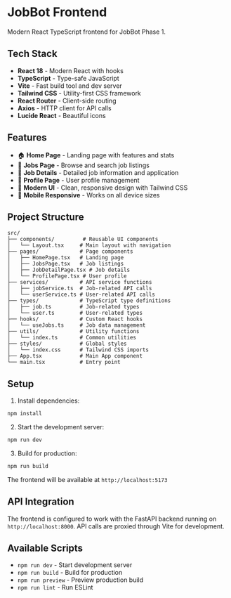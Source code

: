 # JobBot Frontend

Modern React TypeScript frontend for JobBot Phase 1.

## Tech Stack

- **React 18** - Modern React with hooks
- **TypeScript** - Type-safe JavaScript
- **Vite** - Fast build tool and dev server
- **Tailwind CSS** - Utility-first CSS framework
- **React Router** - Client-side routing
- **Axios** - HTTP client for API calls
- **Lucide React** - Beautiful icons

## Features

- 🏠 **Home Page** - Landing page with features and stats
- 💼 **Jobs Page** - Browse and search job listings
- 📄 **Job Details** - Detailed job information and application
- 👤 **Profile Page** - User profile management
- 🎨 **Modern UI** - Clean, responsive design with Tailwind CSS
- 📱 **Mobile Responsive** - Works on all device sizes

## Project Structure

```
src/
├── components/         # Reusable UI components
│   └── Layout.tsx     # Main layout with navigation
├── pages/             # Page components
│   ├── HomePage.tsx   # Landing page
│   ├── JobsPage.tsx   # Job listings
│   ├── JobDetailPage.tsx # Job details
│   └── ProfilePage.tsx # User profile
├── services/          # API service functions
│   ├── jobService.ts  # Job-related API calls
│   └── userService.ts # User-related API calls
├── types/             # TypeScript type definitions
│   ├── job.ts         # Job-related types
│   └── user.ts        # User-related types
├── hooks/             # Custom React hooks
│   └── useJobs.ts     # Job data management
├── utils/             # Utility functions
│   └── index.ts       # Common utilities
├── styles/            # Global styles
│   └── index.css      # Tailwind CSS imports
├── App.tsx            # Main App component
└── main.tsx           # Entry point
```

## Setup

1. Install dependencies:
```bash
npm install
```

2. Start the development server:
```bash
npm run dev
```

3. Build for production:
```bash
npm run build
```

The frontend will be available at `http://localhost:5173`

## API Integration

The frontend is configured to work with the FastAPI backend running on `http://localhost:8000`. API calls are proxied through Vite for development.

## Available Scripts

- `npm run dev` - Start development server
- `npm run build` - Build for production
- `npm run preview` - Preview production build
- `npm run lint` - Run ESLint
